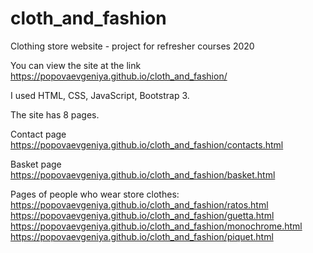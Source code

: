# cloth_and_fashion
Clothing store website - project for refresher courses 2020

You can view the site at the link https://popovaevgeniya.github.io/cloth_and_fashion/

I used HTML, CSS, JavaScript, Bootstrap 3.

The site has 8 pages.

Contact page https://popovaevgeniya.github.io/cloth_and_fashion/contacts.html

Basket page https://popovaevgeniya.github.io/cloth_and_fashion/basket.html

Pages of people who wear store clothes:
https://popovaevgeniya.github.io/cloth_and_fashion/ratos.html
https://popovaevgeniya.github.io/cloth_and_fashion/guetta.html
https://popovaevgeniya.github.io/cloth_and_fashion/monochrome.html
https://popovaevgeniya.github.io/cloth_and_fashion/piquet.html
